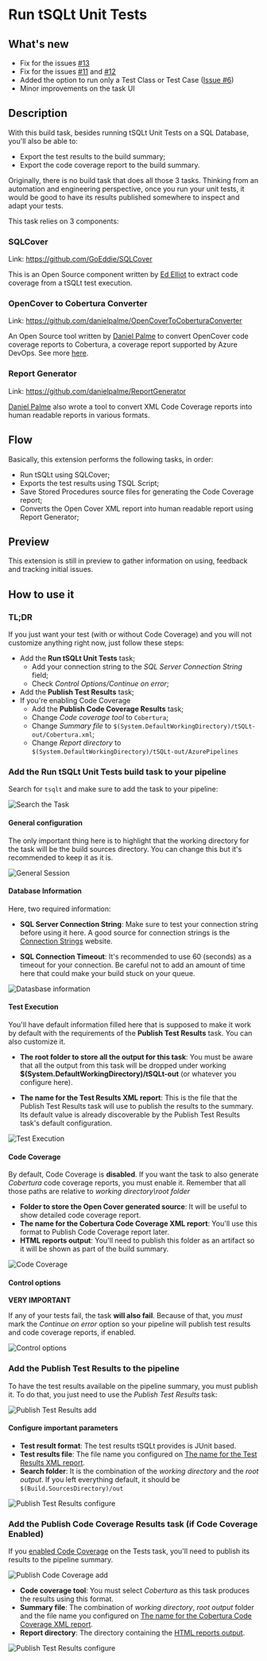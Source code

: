 # Run tSQLt Unit Tests

## What's new

- Fix for the issues [#13](https://github.com/ricardoserradas/RuntSQLtTests-AzDO/issues/13)
- Fix for the issues [#11](https://github.com/ricardoserradas/RuntSQLtTests-AzDO/issues/11)
and [#12](https://github.com/ricardoserradas/RuntSQLtTests-AzDO/issues/12)
- Added the option to run only a Test Class or Test Case ([Issue #6](https://github.com/ricardoserradas/RuntSQLtTests-AzDO/issues/6))
- Minor improvements on the task UI

## Description

With this build task, besides running tSQLt Unit Tests on a SQL Database, you'll also be able to:

- Export the test results to the build summary;
- Export the code coverage report to the build summary.

Originally, there is no build task that does all those 3 tasks. Thinking from an automation and engineering perspective, once you run your unit tests, it would be good to have its results published somewhere to inspect and adapt your tests.

This task relies on 3 components:

### SQLCover

Link: https://github.com/GoEddie/SQLCover

This is an Open Source component written by [Ed Elliot](https://github.com/GoEddie) to extract code coverage from a tSQLt test execution.

### OpenCover to Cobertura Converter

Link: https://github.com/danielpalme/OpenCoverToCoberturaConverter

An Open Source tool written by [Daniel Palme](https://github.com/danielpalme) to convert OpenCover code coverage reports to Cobertura, a coverage report supported by Azure DevOps. See more [here](https://docs.microsoft.com/en-us/azure/devops/pipelines/tasks/test/publish-code-coverage-results?view=vsts).

### Report Generator

Link: https://github.com/danielpalme/ReportGenerator

[Daniel Palme](https://github.com/danielpalme) also wrote a tool to convert XML Code Coverage reports into human readable reports in various formats.

## Flow

Basically, this extension performs the following tasks, in order:

- Run tSQLt using SQLCover;
- Exports the test results using TSQL Script;
- Save Stored Procedures source files for generating the Code Coverage report;
- Converts the Open Cover XML report into human readable report using Report Generator;

## Preview

This extension is still in preview to gather information on using, feedback and tracking initial issues.

## How to use it

### TL;DR

If you just want your test (with or without Code Coverage) and you will not customize anything right now, just follow these steps:

- Add the **Run tSQLt Unit Tests** task;
  - Add your connection string to the *SQL Server Connection String* field;
  - Check *Control Options/Continue on error*;
- Add the **Publish Test Results** task;
- If you're enabling Code Coverage
  - Add the **Publish Code Coverage Results** task;
  - Change *Code coverage tool* to `Cobertura`;
  - Change *Summary file* to `$(System.DefaultWorkingDirectory)/tSQLt-out/Cobertura.xml`;
  - Change *Report directory* to `$(System.DefaultWorkingDirectory)/tSQLt-out/AzurePipelines`

### Add the Run tSQLt Unit Tests build task to your pipeline

Search for `tsqlt` and make sure to add the task to your pipeline:

![Search the Task](images/01-Search-the-Task.PNG)

#### General configuration

The only important thing here is to highlight that the working directory for the task will be the build sources directory. You can change this but it's recommended to keep it as it is.

![General Session](images/02-General-Session.PNG)

#### Database Information

Here, two required information:

- **SQL Server Connection String**: Make sure to test your connection string before using it here. A good source for connection strings is the [Connection Strings](https://www.connectionstrings.com/) website.

- **SQL Connection Timeout**: It's recommended to use 60 (seconds) as a timeout for your connection. Be careful not to add an amount of time here that could make your build stuck on your queue.

![Datasbase information](images/03-Database-information.PNG)

#### Test Execution

You'll have default information filled here that is supposed to make it work by default with the requirements of the **Publish Test Results** task. You can also customize it.

- **The root folder to store all the output for this task**: You must be aware that all the output from this task will be dropped under working **$(System.DefaultWorkingDirectory)/tSQLt-out** (or whatever you configure here).

- **The name for the Test Results XML report**: This is the file that the Publish Test Results task will use to publish the results to the summary. Its default value is already discoverable by the Publish Test Results task's default configuration.

![Test Execution](images/04-Test-Execution.PNG)

#### Code Coverage

By default, Code Coverage is **disabled**. If you want the task to also generate *Cobertura* code coverage reports, you must enable it. Remember that all those paths are relative to *working directory\root folder*

- **Folder to store the Open Cover generated source**: It will be useful to show detailed code coverage report.
- **The name for the Cobertura Code Coverage XML report**: You'll use this format to Publish Code Coverage report later.
- **HTML reports output**: You'll need to publish this folder as an artifact so it will be shown as part of the build summary.

![Code Coverage](images/05-Code-Coverage.PNG)

#### Control options

**VERY IMPORTANT**

If any of your tests fail, the task **will also fail**. Because of that, you *must* mark the *Continue on error* option so your pipeline will publish test results and code coverage reports, if enabled.

![Control options](images/06-Control-options.png)

### Add the Publish Test Results to the pipeline

 To have the test results available on the pipeline summary, you must publish it. To do that, you just need to use the *Publish Test Results* task:

![Publish Test Results add](images/07-Publish-Test-Results-add.png)

#### Configure important parameters

- **Test result format**: The test results tSQLt provides is JUnit based.
- **Test results file**: The file name you configured on [The name for the Test Results XML report](#the-name-for-the-test-results-xml-report).
- **Search folder**: It is the combination of the *working directory* and the *root output*. If you left everything default, it should be `$(Build.SourcesDirectory)/out`

![Publish Test Results configure](images/08-Publish-Test-Results-configure.png)

### Add the Publish Code Coverage Results task (if Code Coverage Enabled)

If you [enabled Code Coverage](#code-coverage) on the Tests task, you'll need to publish its results to the pipeline summary.

![Publish Code Coverage add](images/09-Publish-Code-Coverage-add.png)

- **Code coverage tool**: You must select *Cobertura* as this task produces the results using this format.
- **Summary file**: The combination of *working directory*, *root output* folder and the file name you configured on [The name for the Cobertura Code Coverage XML report](#code-coverage).
- **Report directory**: The directory containing the [HTML reports output](#code-coverage).

![Publish Test Results configure](images/10-Publish-Test-Results-configure.png)